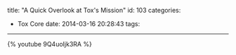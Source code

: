 title: "A Quick Overlook at Tox's Mission"
id: 103
categories:
  - Tox Core
date: 2014-03-16 20:28:43
tags:
---

{% youtube 9Q4uoIjk3RA %}
